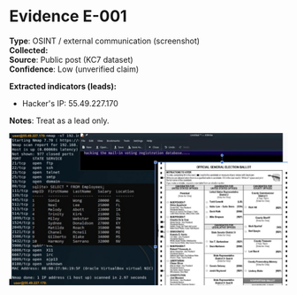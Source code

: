 # Evidence E-001

**Type**: OSINT / external communication (screenshot)  
**Collected:**  
**Source**: Public post (KC7 dataset)  
**Confidence**: Low (unverified claim)  

**Extracted indicators (leads):**  
- Hacker's IP: 55.49.227.170  

**Notes**: Treat as a lead only.

![Hacking Group Poster](images/E-001_Hacking_group_poster.png)